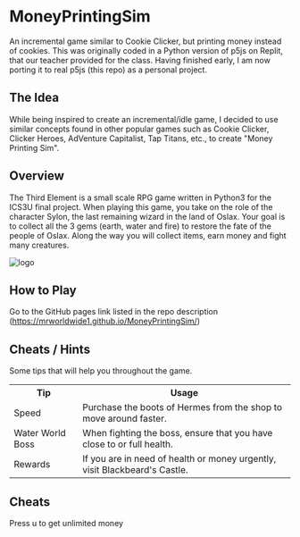 # MoneyPrintingSim
An incremental game similar to Cookie Clicker, but printing money instead of cookies. This was originally coded in a Python version of p5js on Replit, that our teacher provided for the class. Having finished early, I am now porting it to real p5js (this repo) as a personal project.


The Idea
--------
While being inspired to create an incremental/idle game, I decided to use similar concepts found in other popular games such as Cookie Clicker, Clicker Heroes, AdVenture Capitalist, Tap Titans, etc., to create "Money Printing Sim".

Overview
--------

The Third Element is a small scale RPG game written in Python3 for the ICS3U final project. When playing this game, you take on the role of the character Sylon, the last remaining wizard in the land of Oslax. Your goal is to collect all the 3 gems (earth, water and fire) to restore the fate of the people of Oslax. Along the way you will collect items, earn money and fight many creatures.

![logo](https://raw.githubusercontent.com/paulkr/The-Third-Element/master/the-last-element-thumbnail.png)

How to Play
-----
Go to the GitHub pages link listed in the repo description (https://mrworldwide1.github.io/MoneyPrintingSim/)

Cheats / Hints
--------------

Some tips that will help you throughout the game.

<table style="width:100%">
	<tr>
		<th>Tip</th>
		<th>Usage</th>
	</tr>
	<tr>
		<td>Speed</td>
		<td>Purchase the boots of Hermes from the shop to move around faster.</td>
	</tr>
	<tr>
		<td>Water World Boss</td>
		<td>When fighting the boss, ensure that you have close to or full health.</td>
	</tr>
	<tr>
		<td>Rewards</td>
		<td>If you are in need of health or money urgently, visit Blackbeard's Castle.</td>
	</tr>
</table>

Cheats
----
Press u to get unlimited money
